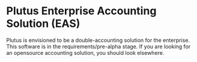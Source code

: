 # Plutus Enterprise Accounting Solution (EAS)

Plutus is envisioned to be a double-accounting solution for
the enterprise.  This software is in the requirements/pre-alpha
stage.  If you are looking for an opensource accounting
solution, you should look elsewhere.

